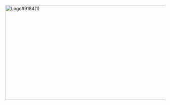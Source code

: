 <img width="750" height="300" alt="Logo#9184(1)" src="https://github.com/user-attachments/assets/8d3d9732-3d59-43b0-a69c-ec39ec868386" />
